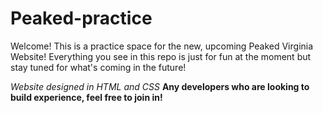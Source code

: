 # Peaked-practice

Welcome! This is a practice space for the new, upcoming Peaked Virginia Website! Everything you see in this repo is just for fun at the moment but stay tuned for what's coming in the future!

*Website designed in HTML and CSS*
**Any developers who are looking to build experience, feel free to join in!**
